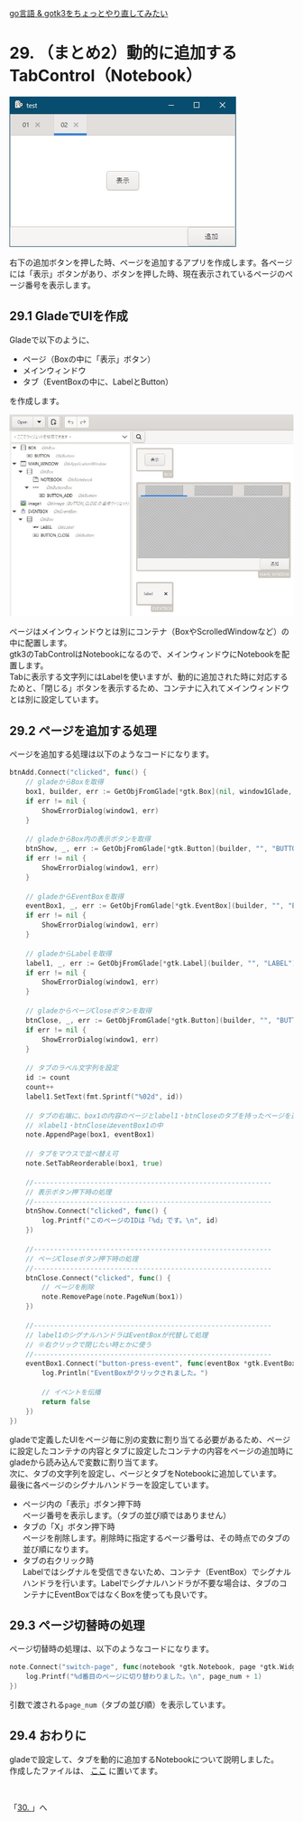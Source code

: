 [go言語 & gotk3をちょっとやり直してみたい](../../README.md#go%E8%A8%80%E8%AA%9Egotk3%E3%82%92%E3%81%A1%E3%82%87%E3%81%A3%E3%81%A8%E3%82%84%E3%82%8A%E7%9B%B4%E3%81%97%E3%81%A6%E3%81%BF%E3%81%9F%E3%81%84)  

# 29. （まとめ2）動的に追加するTabControl（Notebook）  

![](image/window.jpg)  

右下の追加ボタンを押した時、ページを追加するアプリを作成します。各ページには「表示」ボタンがあり、ボタンを押した時、現在表示されているページのページ番号を表示します。  

## 29.1 GladeでUIを作成  

Gladeで以下のように、  

- ページ（Boxの中に「表示」ボタン）  
- メインウィンドウ  
- タブ（EventBoxの中に、LabelとButton）  

を作成します。  

![](image/glade.jpg)  

ページはメインウィンドウとは別にコンテナ（BoxやScrolledWindowなど）の中に配置します。  
gtk3のTabControlはNotebookになるので、メインウィンドウにNotebookを配置します。  
Tabに表示する文字列にはLabelを使いますが、動的に追加された時に対応するためと、「閉じる」ボタンを表示するため、コンテナに入れてメインウィンドウとは別に設定しています。  

## 29.2 ページを追加する処理  

ページを追加する処理は以下のようなコードになります。  

```go
btnAdd.Connect("clicked", func() {
	// gladeからBoxを取得
	box1, builder, err := GetObjFromGlade[*gtk.Box](nil, window1Glade, "BOX")
	if err != nil {
		ShowErrorDialog(window1, err)
	}
	
	// gladeからBox内の表示ボタンを取得
	btnShow, _, err := GetObjFromGlade[*gtk.Button](builder, "", "BUTTON")
	if err != nil {
		ShowErrorDialog(window1, err)
	}
	
	// gladeからEventBoxを取得
	eventBox1, _, err := GetObjFromGlade[*gtk.EventBox](builder, "", "EVENTBOX")
	if err != nil {
		ShowErrorDialog(window1, err)
	}
	
	// gladeからLabelを取得
	label1, _, err := GetObjFromGlade[*gtk.Label](builder, "", "LABEL")
	if err != nil {
		ShowErrorDialog(window1, err)
	}
	
	// gladeからページCloseボタンを取得
	btnClose, _, err := GetObjFromGlade[*gtk.Button](builder, "", "BUTTON_CLOSE")
	if err != nil {
		ShowErrorDialog(window1, err)
	}
	
	// タブのラベル文字列を設定
	id := count
	count++
	label1.SetText(fmt.Sprintf("%02d", id))
	
	// タブの右端に、box1の内容のページとlabel1・btnCloseのタブを持ったページを追加
	// ※label1・btnCloseはeventBox1の中
	note.AppendPage(box1, eventBox1)
	
	// タブをマウスで並べ替え可
	note.SetTabReorderable(box1, true)
	
	//-----------------------------------------------------------
	// 表示ボタン押下時の処理
	//-----------------------------------------------------------
	btnShow.Connect("clicked", func() {
		log.Printf("このページのIDは「%d」です。\n", id)
	})
	
	//-----------------------------------------------------------
	// ページCloseボタン押下時の処理
	//-----------------------------------------------------------
	btnClose.Connect("clicked", func() {
		// ページを削除
		note.RemovePage(note.PageNum(box1))
	})
	
	//-----------------------------------------------------------
	// label1のシグナルハンドラはEventBoxが代替して処理
	// ※右クリックで閉じたい時とかに使う
	//-----------------------------------------------------------
	eventBox1.Connect("button-press-event", func(eventBox *gtk.EventBox, ev *gdk.Event) bool {
		log.Println("EventBoxがクリックされました。")
		
		// イベントを伝播
		return false
	})
})
```

gladeで定義したUIをページ毎に別の変数に割り当てる必要があるため、ページに設定したコンテナの内容とタブに設定したコンテナの内容をページの追加時にgladeから読み込んで変数に割り当てます。  
次に、タブの文字列を設定し、ページとタブをNotebookに追加しています。  
最後に各ページのシグナルハンドラーを設定しています。  

- ページ内の「表示」ボタン押下時  
  ページ番号を表示します。（タブの並び順ではありません）  
- タブの「X」ボタン押下時  
  ページを削除します。削除時に指定するページ番号は、その時点でのタブの並び順になります。  
- タブの右クリック時  
  Labelではシグナルを受信できないため、コンテナ（EventBox）でシグナルハンドラを行います。Labelでシグナルハンドラが不要な場合は、タブのコンテナにEventBoxではなくBoxを使っても良いです。  

## 29.3 ページ切替時の処理  

ページ切替時の処理は、以下のようなコードになります。

```go
note.Connect("switch-page", func(notebook *gtk.Notebook, page *gtk.Widget, page_num int) {
	log.Printf("%d番目のページに切り替わりました。\n", page_num + 1)
})
```

引数で渡される`page_num`（タブの並び順）を表示しています。  

## 29.4 おわりに  

gladeで設定して、タブを動的に追加するNotebookについて説明しました。  
作成したファイルは、
[ここ](29_Notebook.go)
に置いてます。  


</br>

「[30. ](../30/README.md)」へ
